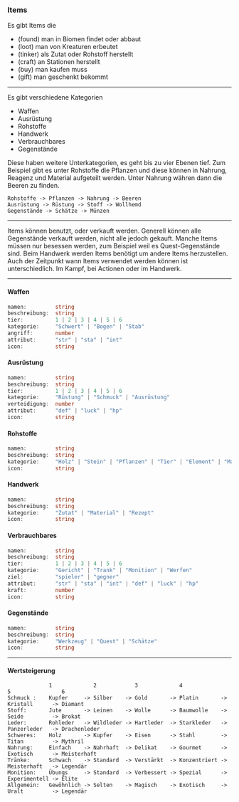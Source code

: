 ### Items

Es gibt Items die

- (found) man in Biomen findet oder abbaut
- (loot) man von Kreaturen erbeutet
- (tinker) als Zutat oder Rohstoff herstellt
- (craft) an Stationen herstellt
- (buy) man kaufen muss
- (gift) man geschenkt bekommt

<hr>

Es gibt verschiedene Kategorien

- Waffen
- Ausrüstung
- Rohstoffe
- Handwerk
- Verbrauchbares
- Gegenstände

Diese haben weitere Unterkategorien, es geht bis zu vier Ebenen tief. Zum Beispiel gibt es unter Rohstoffe die Pflanzen und diese können in Nahrung, Reagenz und Material aufgeteilt werden. Unter Nahrung währen dann die Beeren zu finden.

```
Rohstoffe -> Pflanzen -> Nahrung -> Beeren
Ausrüstung -> Rüstung -> Stoff -> Wollhemd
Gegenstände -> Schätze -> Münzen
```

<hr>

Items können benutzt, oder verkauft werden. Generell können alle Gegenstände verkauft werden, nicht alle jedoch gekauft. Manche Items müssen nur besessen werden, zum Beispiel weil es Quest-Gegenstände sind. Beim Handwerk werden Items benötigt um andere Items herzustellen. Auch der Zeitpunkt wann Items verwendet werden können ist unterschiedlich. Im Kampf, bei Actionen oder im Handwerk.

<hr>

#### Waffen
 
 ```typescript
namen:         string 
beschreibung:  string
tier:          1 | 2 | 3 | 4 | 5 | 6 
kategorie:     "Schwert" | "Bogen" | "Stab"
angriff:       number
attribut:      "str" | "sta" | "int"
icon:          string  
 ```

 #### Ausrüstung
 
 ```typescript
namen:         string
beschreibung:  string 
tier:          1 | 2 | 3 | 4 | 5 | 6 
kategorie:     "Rüstung" | "Schmuck" | "Ausrüstung"
verteidigung:  number
attribut:      "def" | "luck" | "hp"
icon:          string 
 ```


#### Rohstoffe

```typescript
namen:         string
beschreibung:  string 
kategorie:     "Holz" | "Stein" | "Pflanzen" | "Tier" | "Element" | "Material"
icon:          string
```

#### Handwerk

```typescript
namen:         string
beschreibung:  string 
kategorie:     "Zutat" | "Material" | "Rezept"
icon:          string
```

#### Verbrauchbares

```typescript
namen:         string
beschreibung:  string 
tier:          1 | 2 | 3 | 4 | 5 | 6 
kategorie:     "Gericht" | "Trank" | "Monition" | "Werfen" 
ziel:          "spieler" | "gegner" 
attribut:      "str" | "sta" | "int" | "def" | "luck" | "hp"
kraft:         number
icon:          string
```

#### Gegenstände

```typescript
namen:         string
beschreibung:  string 
kategorie:     "Werkzeug" | "Quest" | "Schätze" 
icon:          string
```

<hr>

#### Wertsteigerung

 ```
              1             2            3             4               5                6 
Schmuck :    Kupfer     -> Silber    -> Gold       -> Platin       -> Kristall      -> Diamant
Stoff:       Jute       -> Leinen    -> Wolle      -> Baumwolle    -> Seide         -> Brokat
Leder:       Rohleder   -> Wildleder -> Hartleder  -> Starkleder   -> Panzerleder   -> Drachenleder
Schweres:    Holz       -> Kupfer    -> Eisen      -> Stahl        -> Titan         -> Mythril
Nahrung:     Einfach    -> Nahrhaft  -> Delikat    -> Gourmet      -> Exotisch      -> Meisterhaft
Tränke:      Schwach    -> Standard  -> Verstärkt  -> Konzentriert -> Meisterhaft   -> Legendär
Monition:    Übungs     -> Standard  -> Verbessert -> Spezial      -> Experimentell -> Elite
Allgemein:   Gewöhnlich -> Selten    -> Magisch    -> Exotisch     -> Uralt         -> Legendär
```